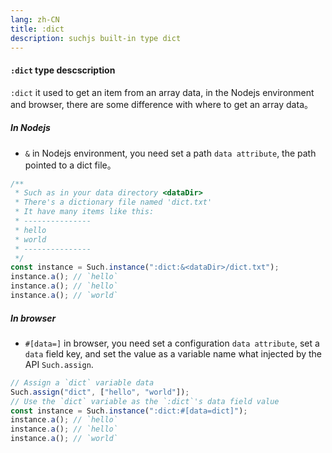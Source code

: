 ```yaml
---
lang: zh-CN
title: :dict
description: suchjs built-in type dict
---
```


#### `:dict` type descscription <Badge text=">= 1.0.0" />

`:dict` it used to get an item from an array data, in the Nodejs environment and browser, there are some difference with where to get an array data。

##### In Nodejs

- `&` in Nodejs environment, you need set a path `data attribute`, the path pointed to a dict file。

```javascript
/**
 * Such as in your data directory <dataDir>
 * There's a dictionary file named 'dict.txt' 
 * It have many items like this:
 * ---------------
 * hello
 * world
 * ---------------
 */
const instance = Such.instance(":dict:&<dataDir>/dict.txt");
instance.a(); // `hello`
instance.a(); // `hello`
instance.a(); // `world`
```

##### In browser

- `#[data=]` in browser, you need set a configuration `data attribute`, set a `data` field key, and set the value as a variable name what injected by the API `Such.assign`.

```javascript
// Assign a `dict` variable data 
Such.assign("dict", ["hello", "world"]);
// Use the `dict` variable as the `:dict`'s data field value
const instance = Such.instance(":dict:#[data=dict]");
instance.a(); // `hello`
instance.a(); // `hello`
instance.a(); // `world`
```

